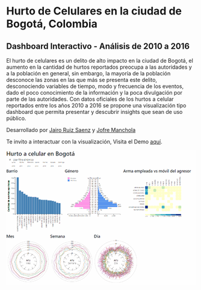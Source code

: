 # Hurto de Celulares en la ciudad de Bogotá, Colombia
## Dashboard Interactivo - Análisis de 2010 a 2016

El hurto de celulares es un delito de alto impacto en la ciudad de Bogotá, el aumento en la cantidad de hurtos reportados
preocupa a las autoridades y a la población en general, sin embargo, la mayoría de la población desconoce las zonas en las que
más se presenta este delito, desconociendo variables de tiempo, modo y frecuencia de los eventos, dado el poco conocimiento de la
información y la poca divulgación por parte de las autoridades. Con datos oficiales de los hurtos a celular reportados entre los años
2010 a 2016 se propone una visualización tipo dashboard que permita presentar y descubrir insights que sean de uso público.

Desarrollado por [Jairo Ruiz Saenz](https://github.com/jairoruizsaenz) y [Jofre Manchola](https://github.com/jofremanchola)

Te invito a interactuar con la visualización, Visita el Demo [aquí](https://jairoruizsaenz.github.io/dashboard-hurto-celulares/).

[!["gif de la aplicación real"](img/Animación.gif)](https://jairoruizsaenz.github.io/dashboard-hurto-celulares/)
